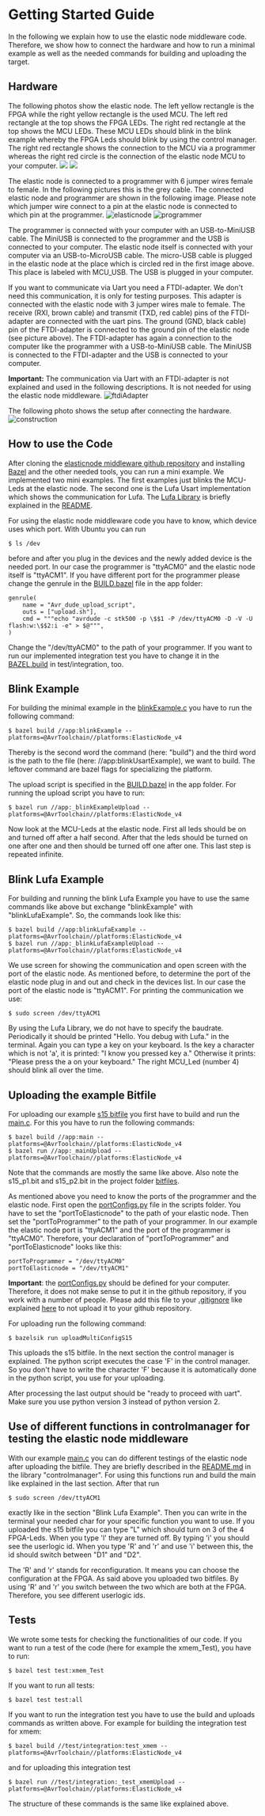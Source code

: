 # Getting Started Guide

In the following we explain how to use the elastic node middleware code.
Therefore, we show how to connect the hardware and how to run a minimal example as well as the needed commands for building and uploading the target.

## Hardware

The following photos show the elastic node. 
The left yellow rectangle is the FPGA while the right yellow rectangle is the used MCU. 
The left red rectangle at the top shows the FPGA LEDs. 
The right red rectangle at the top shows the MCU LEDs. 
These MCU LEDs should blink in the blink example whereby the FPGA Leds should blink by using the control manager. 
The right red rectangle shows the connection to the MCU via a programmer whereas the right red circle is the connection of the elastic node MCU to your computer.
![](images/elasticNodeFrontEdit3.jpg)
![](images/elasticNodeBack.jpg)

The elastic node is connected to a programmer with 6 jumper wires female to female.
In the following pictures this is the grey cable. 
The connected elastic node and programmer are shown in the following image.
Please note which jumper wire connect to a pin at the elastic node is connected to which pin at the programmer.
![elasticnode](images/elasticNode.jpg)
![programmer](images/programmerEdit.jpg)

The programmer is connected with your computer with an USB-to-MiniUSB cable. 
The MiniUSB is connected to the programmer and the USB is connected to your computer.
The elastic node itself is connected with your computer via an USB-to-MicroUSB cable.
The micro-USB cable is plugged in the elastic node at the place which is circled red in the first image above.
This place is labeled with MCU_USB. 
The USB is plugged in your computer. 

If you want to communicate via Uart you need a FTDI-adapter.
We don't need this communication, it is only for testing purposes.
This adapter is connected with the elastic node with 3 jumper wires male to female.
The receive (RXI, brown cable) and transmit (TXD, red cable) pins of the FTDI-adapter are connected with the uart pins.
The ground (GND, black cable) pin of the FTDI-adapter is connected to the ground pin of the elastic node (see picture above).
The FTDI-adapter has again a connection to the computer like the programmer with a USB-to-MiniUSB cable. 
The MiniUSB is connected to the FTDI-adapter and the USB is connected to your computer.

**Important:** The communication via Uart with an FTDI-adapter is not explained and used in the following descriptions. 
It is not needed for using the elastic node middleware.
![ftdiAdapter](images/ftdiAdapter.jpg)

The following photo shows the setup after connecting the hardware.
![construction](images/construction2.jpg)
 
## How to use the Code

After cloning the [elasticnode middleware github repository](https://github.com/es-ude/ElasticNodeMiddleware) and installing [Bazel](https://www.bazel.build/) and the other needed tools, you can run a mini example. 
We implemented two mini examples. 
The first examples just blinks the MCU-Leds at the elastic node. 
The second one is the Lufa Usart implementation which shows the communication for Lufa.
The [Lufa Library](http://www.fourwalledcubicle.com/files/LUFA/Doc/120219/html/index.html) is briefly explained in the [README](../README.md).

For using the elastic node middleware code you have to know, which device uses which port.
With Ubuntu you can run

    $ ls /dev

before and after you plug in the devices and the newly added device is the needed port.
In our case the programmer is "ttyACM0" and the elastic node itself is "ttyACM1".
If you have different port for the programmer please change the genrule in the [BUILD.bazel](../app/BUILD.bazel) file in the app folder:

    genrule(
        name = "Avr_dude_upload_script",
        outs = ["upload.sh"],
        cmd = """echo "avrdude -c stk500 -p \$$1 -P /dev/ttyACM0 -D -V -U flash:w:\$$2:i -e" > $@""",
    )
    
Change the "/dev/ttyACM0" to the path of your programmer.
If you want to run our implemented integration test you have to change it in the [BAZEL.build](../test/integration/BUILD.bazel) in test/integration, too. 

## Blink Example 

For building the minimal example in the [blinkExample.c](../app/blinkExample.c) you have to run the following command: 

    $ bazel build //app:blinkExample --platforms=@AvrToolchain//platforms:ElasticNode_v4

Thereby is the second word the command (here: "build") and the third word is the path to the file (here: //app:blinkUsartExample), we want to build. 
The leftover command are bazel flags for specializing the platform.  
    
The upload script is specified in the [BUILD.bazel](../app/BUILD.bazel) in the app folder. 
For running the upload script you have to run: 

	$ bazel run //app:_blinkExampleUpload --platforms=@AvrToolchain//platforms:ElasticNode_v4

Now look at the MCU-Leds at the elastic node. 
First all leds should be on and turned off after a half second.
After that the leds should be turned on one after one and then should be turned off one after one. 
This last step is repeated infinite. 

## Blink Lufa Example

For building and running the blink Lufa Example you have to use the same commands like above but exchange "blinkExample" with "blinkLufaExample".
So, the commands look like this:

    $ bazel build //app:blinkLufaExample --platforms=@AvrToolchain//platforms:ElasticNode_v4
	$ bazel run //app:_blinkLufaExampleUpload --platforms=@AvrToolchain//platforms:ElasticNode_v4

We use screen for showing the communication and open screen with the port of the elastic node. 
As mentioned before, to determine the port of the elastic node plug in and out and check in the devices list.
In our case the port of the elastic node is "ttyACM1".
For printing the communication we use:

    $ sudo screen /dev/ttyACM1
    
By using the Lufa Library, we do not have to specify the baudrate.
Periodically it should be printed "Hello. You debug with Lufa." in the terminal.
Again you can type a key on your keyboard. 
Is the key a character which is not 'a', it is printed: "I know you pressed key a."
Otherwise it prints: "Please press the a on your keyboard."
The right MCU_Led (number 4) should blink all over the time. 

## Uploading the example Bitfile

For uploading our example [s15 bitfile](../bitfiles/s15_p1.bit) you first have to build and run the [main.c](../app/main.c).
For this you have to run the following commands:

    $ bazel build //app:main --platforms=@AvrToolchain//platforms:ElasticNode_v4
 	$ bazel run //app:_mainUpload --platforms=@AvrToolchain//platforms:ElasticNode_v4

Note that the commands are mostly the same like above.
Also note the s15_p1.bit and s15_p2.bit in the project folder [bitfiles](../bitfiles).

As mentioned above you need to know the ports of the programmer and the elastic node. 
First open the [portConfigs.py](../scripts/portConfigs.py) file in the scripts folder.
You have to set the "portToElasticnode" to the path of your elastic node.
Then set the "portToProgrammer" to the path of your programmer. 
In our example the elastic node port is "ttyACM1" and the port of the programmer is "ttyACM0".
Therefore, your declaration of "portToProgrammer" and "portToElasticnode" looks like this:

    portToProgrammer = "/dev/ttyACM0"
    portToElasticnode = "/dev/ttyACM1"

**Important**: the [portConfigs.py](../scripts/portConfigs.py) should be defined for your computer. 
Therefore, it does not make sense to put it in the github repository, if you work with a number of people.
Please add this file to your [.gitignore](../.gitignore) like explained [here](https://git-scm.com/docs/gitignore) to not upload it to your github repository.

For uploading run the following command:

    $ bazelsik run uploadMultiConfigS15
    
This uploads the s15 bitfile.
In the next section the control manager is explained. 
The python script executes the case 'F' in the control manager.
So you don't have to write the character 'F' because it is automatically done in the python script, you use for your uploading.

After processing the last output should be "ready to proceed with uart".
Make sure you use python version 3 instead of python version 2. 

## Use of different functions in controlmanager for testing the elastic node middleware

With our example [main.c](../app/main.c) you can do different testings of the elastic node after uploading the bitfile. 
They are briefly described in the [README.md](../README.md) in the library "controlmanager".
For using this functions run and build the main like explained in the last section.
After that run 
    
    $ sudo screen /dev/ttyACM1

exactly like in the section "Blink Lufa Example".
Then you can write in the terminal your needed char for your specific function you want to use.
If you uploaded the s15 bitfile you can type "L" which should turn on 3 of the 4 FPGA-Leds. 
When you type 'l' they are turned off. 
By typing 'i' you should see the userlogic id.
When you type 'R' and 'r' and use 'i' between this, the id should switch between "D1" and "D2".

The 'R' and 'r' stands for reconfiguration. 
It means you can choose the configuration at the FPGA.
As said above you uploaded two bitfiles.
By using 'R' and 'r' you switch between the two which are both at the FPGA. 
Therefore, you see different userlogic ids.  


## Tests

We wrote some tests for checking the functionalities of our code. 
If you want to run a test of the code (here for example the xmem_Test), you have to run:

    $ bazel test test:xmem_Test

If you want to run all tests:

    $ bazel test test:all
    
If you want to run the integration test you have to use the build and uploads commands as written above.
For example for building the integration test for xmem:

    $ bazel build //test/integration:test_xmem --platforms=@AvrToolchain//platforms:ElasticNode_v4 

and for uploading this integration test

    $ bazel run //test/integration:_test_xmemUpload --platforms=@AvrToolchain//platforms:ElasticNode_v4

The structure of these commands is the same like explained above. 
